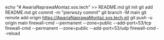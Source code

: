 echo "# AwariaNaprawaMontaz.sos.tech" >> README.md 
git init 
git add README.md 
git commit -m "pierwszy commit" 
git branch -M main 
git remote add origin https://AwariaNaprawaMontaz.sos.tech.git
git push -u origin main
firewall-cmd --permanent --zone=public --add-port=53/tcp
firewall-cmd --permanent --zone=public --add-port=53/udp
firewall-cmd --reload
